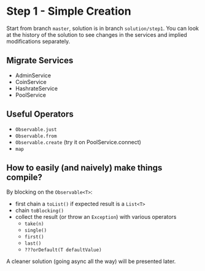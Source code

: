 # Step 1 - Simple Creation
Start from branch `master`, solution is in branch `solution/step1`. You can look at the history
of the solution to see changes in the services and implied modifications separately.


## Migrate Services
 - AdminService
 - CoinService
 - HashrateService
 - PoolService

## Useful Operators
 - `Observable.just`
 - `Observable.from`
 - `Observable.create` (try it on PoolService.connect)
 - `map`

## How to easily (and naively) make things compile?
By blocking on the `Observable<T>`:

 - first chain a `toList()` if expected result is a `List<T>`
 - chain `toBlocking()`
 - collect the result (or throw an `Exception`) with various operators
    - `take(n)`
    - `single()`
    - `first()`
    - `last()`
    - `???orDefault(T defaultValue)`
    
A cleaner solution (going async all the way) will be presented later.